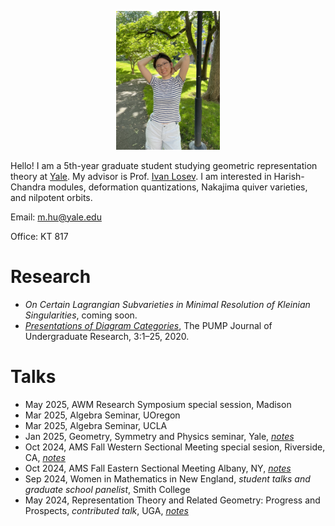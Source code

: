 [comment]: <> (Align center)
<p align="center" width="100%"> <img width="33%" src="./pictures/photo.png"> 

Hello! I am a 5th-year graduate student studying geometric representation theory at [Yale](https://math.yale.edu/). My advisor is Prof. [Ivan Losev](https://gauss.math.yale.edu/~il282/). I am interested in Harish-Chandra modules, deformation quantizations, Nakajima quiver varieties, and nilpotent orbits.

Email: m.hu@yale.edu

Office: KT 817

# Research
- *On Certain Lagrangian Subvarieties in Minimal Resolution of Kleinian Singularities*, coming soon.
- [*Presentations of Diagram Categories*](https://journals.calstate.edu/pump/article/view/2256), The PUMP Journal of Undergraduate Research, 3:1–25, 2020.

# Talks
- May 2025, AWM Research Symposium special session, Madison 
- Mar 2025, Algebra Seminar, UOregon
- Mar 2025, Algebra Seminar, UCLA
- Jan 2025, Geometry, Symmetry and Physics seminar, Yale, [*notes*](./talks/GSP.pdf)
- Oct 2024, AMS Fall Western Sectional Meeting special sesion, Riverside, CA, [*notes*](./talks/AMSFallWestern.pdf)
- Oct 2024, AMS Fall Eastern Sectional Meeting Albany, NY, [*notes*](./talks/AMSFallEastern.pdf)
- Sep 2024, Women in Mathematics in New England, *student talks and graduate school panelist*, Smith College
- May 2024, Representation Theory and Related Geometry: Progress and Prospects, *contributed talk*, UGA, [*notes*](./talks/UGA.pdf)
